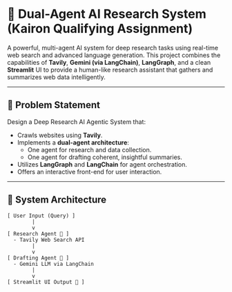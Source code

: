 # 🧠 Dual-Agent AI Research System (Kairon Qualifying Assignment)

A powerful, multi-agent AI system for deep research tasks using real-time web search and advanced language generation. This project combines the capabilities of **Tavily**, **Gemini (via LangChain)**, **LangGraph**, and a clean **Streamlit** UI to provide a human-like research assistant that gathers and summarizes web data intelligently.

---

## 📌 Problem Statement

Design a Deep Research AI Agentic System that:
- Crawls websites using **Tavily**.
- Implements a **dual-agent architecture**:
  - One agent for research and data collection.
  - One agent for drafting coherent, insightful summaries.
- Utilizes **LangGraph** and **LangChain** for agent orchestration.
- Offers an interactive front-end for user interaction.

---

## 🧩 System Architecture

```text
[ User Input (Query) ]
        |
        v
[ Research Agent 🧭 ]
  - Tavily Web Search API
        |
        v
[ Drafting Agent 📝 ]
  - Gemini LLM via LangChain
        |
        v
[ Streamlit UI Output 🎯 ]
